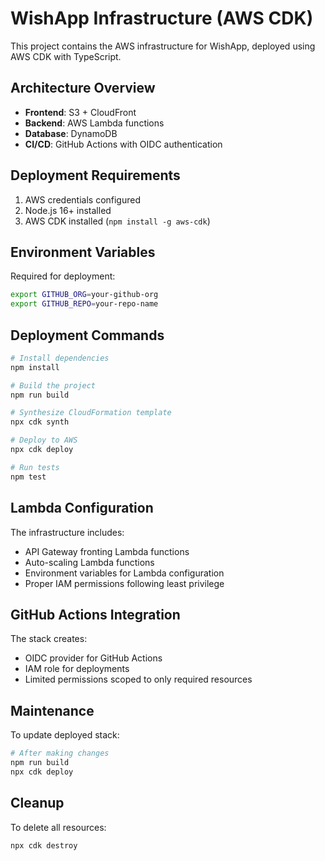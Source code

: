 # WishApp Infrastructure (AWS CDK)

This project contains the AWS infrastructure for WishApp, deployed using AWS CDK with TypeScript.

## Architecture Overview

- **Frontend**: S3 + CloudFront
- **Backend**: AWS Lambda functions
- **Database**: DynamoDB
- **CI/CD**: GitHub Actions with OIDC authentication

## Deployment Requirements

1. AWS credentials configured
2. Node.js 16+ installed
3. AWS CDK installed (`npm install -g aws-cdk`)

## Environment Variables

Required for deployment:

```bash
export GITHUB_ORG=your-github-org
export GITHUB_REPO=your-repo-name
```

## Deployment Commands

```bash
# Install dependencies
npm install

# Build the project
npm run build

# Synthesize CloudFormation template
npx cdk synth

# Deploy to AWS
npx cdk deploy

# Run tests
npm test
```

## Lambda Configuration

The infrastructure includes:

- API Gateway fronting Lambda functions
- Auto-scaling Lambda functions
- Environment variables for Lambda configuration
- Proper IAM permissions following least privilege

## GitHub Actions Integration

The stack creates:

- OIDC provider for GitHub Actions
- IAM role for deployments
- Limited permissions scoped to only required resources

## Maintenance

To update deployed stack:

```bash
# After making changes
npm run build
npx cdk deploy
```

## Cleanup

To delete all resources:

```bash
npx cdk destroy
```
